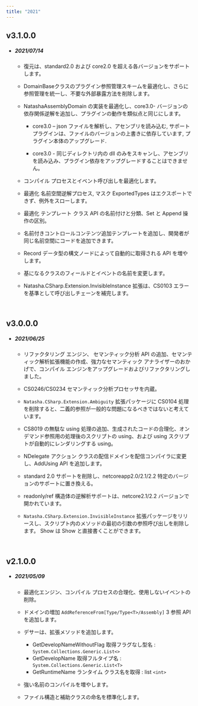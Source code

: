 ```yaml
---
title: "2021"
---  
```


## v3.1.0.0

 - ##### 2021/07/14

    - 復元は、standard2.0 および core2.0 を超える各バージョンをサポートします。

    - DomainBaseクラスのプラグイン参照管理スキームを最適化し、さらに参照管理を統一し、不要な外部暴露方法を削除します。

    - NatashaAssemblyDomain の実装を最適化し、core3.0- バージョンの依存関係逆解を追加し、プラグインの動作を類似点と同じにします。

      - core3.0 – json ファイルを解析し、アセンブリを読み込む, サポート プラグインは、ファイルのバージョンの上書きに依存しています, プラグイン本体のアップグレード.

      - core3.0 - 同じディレクトリ内の dll のみをスキャンし、アセンブリを読み込み、プラグイン依存をアップグレードすることはできません。

    - コンパイル プロセスとイベント呼び出しを最適化します。

    - 最適化 名前空間逆解プロセス, マスク ExportedTypes はエクスポートできず、例外をスローします。

    - 最適化 テンプレート クラス API の名前付けと分類、Set と Append 操作の区別。

    - 名前付きコントロールコンテンツ追加テンプレートを追加し、開発者が同じ名前空間にコードを追加できます。

    - Record データ型の構文ノードによって自動的に取得される API を増やします。

    - 基になるクラスのフィールドとイベントの名前を変更します。

    - Natasha.CSharp.Extension.InvisibleInstance 拡張は、CS0103 エラーを基準として呼び出しチェーンを補完します。

<br/>

## v3.0.0.0

- ##### 2021/06/25

  - リファクタリング エンジン、 セマンティック分析 API の追加、セマンティック解析拡張機能の作成、強力なセマンティック アナライザーのおかげで、コンパイル エンジンをアップグレードおよびリファクタリングしました。

  - CS0246/CS0234 セマンティック分析プロセッサを内蔵。

  - `Natasha.CSharp.Extension.Ambiguity` 拡張パッケージに CS0104 処理を削除すると、二義的参照が一般的な問題になるべきではないと考えています。

  - CS8019 の無駄な using 処理の追加、生成されたコードの合理化、オンデマンド参照用の処理後のスクリプトの using、および using スクリプトが自動的にレンダリングする using。

  - NDelegate アクション クラスの配信ドメインを配信コンパイラに変更し、AddUsing API を追加します。

  - standard 2.0 サポートを削除し、netcoreapp2.0/2.1/2.2 特定のバージョンのサポートに置き換える。

  - readonly/ref 構造体の逆解析サポートは、netcore2.1/2.2 バージョンで開かれています。

  - `Natasha.CSharp.Extension.InvisibleInstance` 拡張パッケージをリリースし、スクリプト内のメソッドの最初の引数の参照呼び出しを削除します。 Show は Show と直接書くことができます。

<br/>

## v2.1.0.0

- ##### 2021/05/09

  - 最適化エンジン、コンパイル プロセスの合理化、使用しないイベントの削除。

  - ドメインの増加 `AddReferenceFrom[Type/Type<T>/Assembly]` 3 参照 API を追加します。

  - デサーは、拡張メソッドを追加します。

    - GetDevelopNameWithoutFlag 取得フラグなし型名 : `System.Collections.Generic.List<>`
    - GetDevelopName 取得フルタイプ名 : `System.Collections.Generic.List<T>`
    - GetRuntimeName ランタイム クラス名を取得 : list `<int>`

  - 強い名前のコンパイルを増やします。

  - ファイル構造と補助クラスの命名を標準化します。

 <br/>
